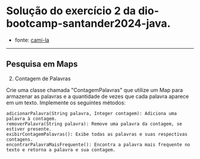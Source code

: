 # Solução do exercício 2 da dio-bootcamp-santander2024-java.
- fonte: [cami-la](https://github.com/cami-la/collections-java-api-2023/)
___
## Pesquisa em Maps
2. Contagem de Palavras

Crie uma classe chamada "ContagemPalavras" que utilize um Map para armazenar as palavras e a quantidade de vezes que cada palavra aparece em um texto. Implemente os seguintes métodos:

    adicionarPalavra(String palavra, Integer contagem): Adiciona uma palavra à contagem.
    removerPalavra(String palavra): Remove uma palavra da contagem, se estiver presente.
    exibirContagemPalavras(): Exibe todas as palavras e suas respectivas contagens.
    encontrarPalavraMaisFrequente(): Encontra a palavra mais frequente no texto e retorna a palavra e sua contagem.

